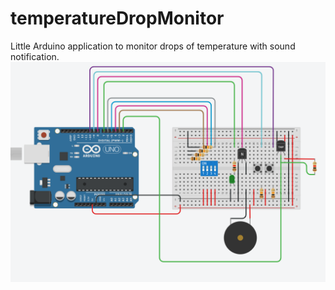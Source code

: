 # temperatureDropMonitor
Little Arduino application to monitor drops of temperature with sound notification.
![Wiring](/wirring.png)
